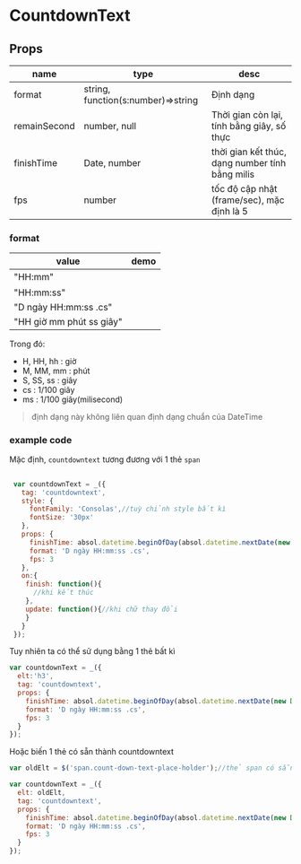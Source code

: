# CountdownText

## Props

| name        |   type               | desc                                    |
|-------------|----------------------|--------------------------------------------|
| format      |  string, function(s:number)=>string| Định dạng           |
| remainSecond| number, null| Thời gian còn lại, tính bằng giây, số thực|
| finishTime  | Date, number | thời gian kết thúc, dạng number tính bằng milis |
| fps         | number       | tốc độ cập nhật (frame/sec), mặc định là 5 |


### format

| value | demo |
|-------|-----------------|
| "HH:mm" |   <h4 class="tag-countdowntext" data-format="HH:mm"></h4> |
| "HH:mm:ss" |   <span class="tag-countdowntext" data-format="HH:mm:ss"></span> |
| "D ngày HH:mm:ss .cs" |   <span class="tag-countdowntext" data-format="D ngày HH:mm:ss .cs" data-remain-hour="50"></span> |
| "HH giờ mm phút ss giây" |   <span style="font-size: 20px" class="tag-countdowntext" data-format="HH giờ mm phút ss giây" data-remain-hour="50"></span> |

Trong đó:

- H, HH, hh : giờ
- M, MM, mm : phút
- S, SS, ss :  giây
- cs : 1/100 giây
- ms : 1/100 giây(milisecond)


> định dạng này không liên quan định dạng chuẩn của DateTime

### example code

Mặc định, `countdowntext` tương đương với 1 thẻ `span`
```js
	
 var countdownText = _({
   tag: 'countdowntext',
   style: {
     fontFamily: 'Consolas',//tuỳ chỉnh style bất kì
     fontSize: '30px'
   },
   props: {
     finishTime: absol.datetime.beginOfDay(absol.datetime.nextDate(new Date())),
     format: 'D ngày HH:mm:ss .cs',
     fps: 3
   },
   on:{
   	finish: function(){
      //khi kết thúc
    },
    update: function(){//khi chữ thay đổi
    }
   }
 });
```

Tuy nhiên ta có thể sử dụng bằng 1 thẻ bất kì

```js
var countdownText = _({
  elt:'h3',
  tag: 'countdowntext',
  props: {
    finishTime: absol.datetime.beginOfDay(absol.datetime.nextDate(new Date())),
    format: 'D ngày HH:mm:ss .cs',
    fps: 3
  }
});
```

Hoặc biến 1 thẻ có sẵn thành countdowntext

```js
var oldElt = $('span.count-down-text-place-holder');//thẻ span có sẵn

var countdownText = _({
  elt: oldElt,
  tag: 'countdowntext',
  props: {
    finishTime: absol.datetime.beginOfDay(absol.datetime.nextDate(new Date())),
    format: 'D ngày HH:mm:ss .cs',
    fps: 3
  }
});
```






